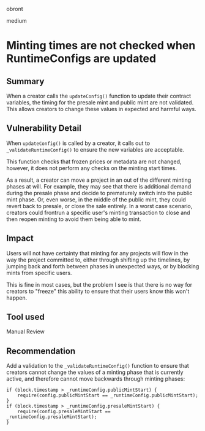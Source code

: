 obront

medium

# Minting times are not checked when RuntimeConfigs are updated

## Summary

When a creator calls the `updateConfig()` function to update their contract variables, the timing for the presale mint and public mint are not validated. This allows creators to change these values in expected and harmful ways.

## Vulnerability Detail

When `updateConfig()` is called by a creator, it calls out to `_validateRuntimeConfig()` to ensure the new variables are acceptable. 

This function checks that frozen prices or metadata are not changed, however, it does not perform any checks on the minting start times.

As a result, a creator can move a project in an out of the different minting phases at will. For example, they may see that there is additional demand during the presale phase and decide to prematurely switch into the public mint phase. Or, even worse, in the middle of the public mint, they could revert back to presale, or close the sale entirely. In a worst case scenario, creators could frontrun a specific user's minting transaction to close and then reopen minting to avoid them being able to mint.

## Impact

Users will not have certainty that minting for any projects will flow in the way the project committed to, either through shifting up the timelines, by jumping back and forth between phases in unexpected ways, or by blocking mints from specific users.

This is fine in most cases, but the problem I see is that there is no way for creators to "freeze" this ability to ensure that their users know this won't happen.

## Tool used

Manual Review

## Recommendation

Add a validation to the `_validateRuntimeConfig()` function to ensure that creators cannot change the values of a minting phase that is currently active, and therefore cannot move backwards through minting phases:

```
if (block.timestamp > _runtimeConfig.publicMintStart) {
    require(config.publicMintStart == _runtimeConfig.publicMintStart);
} 
if (block.timestamp > _runtimeConfig.presaleMintStart) {
    require(config.presaleMintStart == _runtimeConfig.presaleMintStart);
}
```